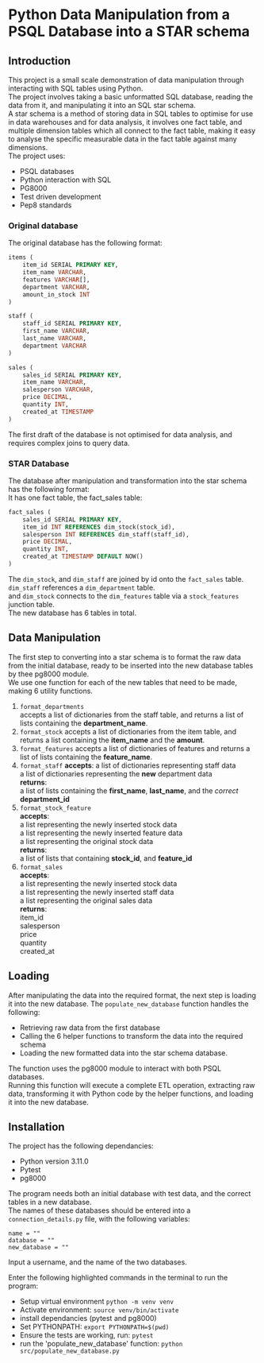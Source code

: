 # Python Data Manipulation from a PSQL Database into a STAR schema
## Introduction
This project is a small scale demonstration of data manipulation through interacting with SQL tables using Python.  
The project involves taking a basic unformatted SQL database, reading the data from it, and manipulating it into an SQL star schema.  
A star schema is a method of storing data in SQL tables to optimise for use in data warehouses and for data analysis, it involves one fact table, and multiple dimension tables which all connect to the fact table, making it easy to analyse the specific measurable data in the fact table against many dimensions.  
The project uses:
- PSQL databases
- Python interaction with SQL
- PG8000
- Test driven development
- Pep8 standards

### Original database  
The original database has the following format:
```SQL
items (
    item_id SERIAL PRIMARY KEY,
    item_name VARCHAR,
    features VARCHAR[],
    department VARCHAR,
    amount_in_stock INT
)

staff (
    staff_id SERIAL PRIMARY KEY,
    first_name VARCHAR,
    last_name VARCHAR,
    department VARCHAR
)

sales (
    sales_id SERIAL PRIMARY KEY,
    item_name VARCHAR,
    salesperson VARCHAR,
    price DECIMAL,
    quantity INT,
    created_at TIMESTAMP
)
```
The first draft of the database is not optimised for data analysis, and requires complex joins to query data.  
### STAR Database  
The database after manipulation and transformation into the star schema has the following format:  
It has one fact table, the fact_sales table:
```SQL
fact_sales (
    sales_id SERIAL PRIMARY KEY,
    item_id INT REFERENCES dim_stock(stock_id),
    salesperson INT REFERENCES dim_staff(staff_id),
    price DECIMAL,
    quantity INT,
    created_at TIMESTAMP DEFAULT NOW()
)
```
The `dim_stock`, and `dim_staff` are joined by id onto the `fact_sales` table.  
`dim_staff` references a `dim_department` table.  
and `dim_stock` connects to the `dim_features` table via a `stock_features` junction table.  
The new database has 6 tables in total.


## Data Manipulation  
The first step to converting into a star schema is to format the raw data from the initial database, ready to be inserted into the new database tables by thee pg8000 module.  
We use one function for each of the new tables that need to be made, making 6 utility functions.   
1. `format_departments`  
accepts a list of dictionaries from the staff table, and returns a list of lists containing the **department_name**.  
1. `format_stock`
accepts a list of dictionaries from the item table, and returns a list containing the **item_name** and the **amount**.  
1. `format_features`
accepts a list of dictionaries of features and returns a list of lists containing the **feature_name**.  
1. `format_staff` 
**accepts**:
a list of dictionaries representing staff data  
a list of dictionaries representing the **new** department data  
**returns**:  
a list of lists containing the **first_name**, **last_name**, and the _correct_ **department_id**  
1. `format_stock_feature`  
**accepts**:  
a list representing the newly inserted stock data  
a list representing the newly inserted feature data  
a list representing the original stock data   
**returns**:  
a list of lists that containing **stock_id**, and **feature_id**  
1. `format_sales`   
**accepts**:  
a list representing the newly inserted stock data  
a list representing the newly inserted staff data  
a list representing the original sales data    
**returns**:    
item_id  
salesperson  
price  
quantity  
created_at    

## Loading
After manipulating the data into the required format, the next step is loading it into the new database.
The `populate_new_database` function handles the following:
- Retrieving raw data from the first database  
- Calling the 6 helper functions to transform the data into the required schema  
- Loading the new formatted data into the star schema database.  

The function uses the pg8000 module to interact with both PSQL databases.  
Running this function will execute a complete ETL operation, extracting raw data, transforming it with Python code by the helper functions, and loading it into the new database.  


## Installation
The project has the following dependancies:
- Python version 3.11.0
- Pytest
- pg8000  

The program needs both an initial database with test data, and the correct tables in a new database.  
The names of these databases should be entered into a `connection_details.py` file, with the following variables:
```
name = ""
database = ""
new_database = ""
```
Input a username, and the name of the two databases.  

Enter the following highlighted commands in the terminal to run the program:
- Setup virtual environment `python -m venv venv`
- Activate environment: `source venv/bin/activate`
- install dependancies (pytest and pg8000)
- Set PYTHONPATH: `export PYTHONPATH=$(pwd)`
- Ensure the tests are working, run: `pytest` 
- run the 'populate_new_database' function: `python src/populate_new_database.py`